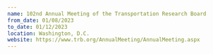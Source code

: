 ```yaml
---
name: 102nd Annual Meeting of the Transportation Research Board
from_date: 01/08/2023
to_date: 01/12/2023
location: Washington, D.C.
website: https://www.trb.org/AnnualMeeting/AnnualMeeting.aspx
---
```

